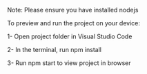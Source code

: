 
Note: Please ensure you have installed nodejs

To preview and run the project on your device:

1- Open project folder in Visual Studio Code

2- In the terminal, run npm install 

3- Run npm start to view project in browser
